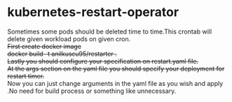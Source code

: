 # kubernetes-restart-operator
Sometimes some pods should be deleted time to time.This crontab will delete given workload pods on given cron.<br>
~~First create docker image<br>
docker build -t anilkuscu95/restarter .<br>
Lastly you should configure your specification on restart.yaml file.<br>
At the args section on the yaml file you should specify your deployment for restart timer.<br>~~
Now you can just change arguments in the yaml file as you wish and apply .No need for build process or something like unnecessary.
